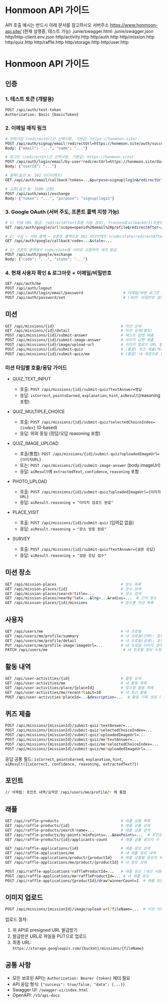 # Honmoon API 가이드

API 호출 예시는 반드시 아래 문서를 참고하시오
서버주소 https://www.honmoon-api.site/ (현재 실행중, 테스트 가능)
.junie/swagger.html
.junie/swagger.json
http/http-client.env.json
http/activity.http
http/auth.http
http/mission.http
http/quiz.http
http/raffle.http
http/storage.http
http/user.http

# Honmoon API 가이드

## 인증

### 1. 테스트 토큰 (개발용)

```bash
POST /api/auth/test-token
Authorization: Basic {basicToken}
```

### 2. 이메일 매직 링크

```bash
# 회원가입 (redirectUrl은 선택사항, 기본값: https://honmoon.site)
POST /api/auth/signup/email?redirectUrl=https://honmoon.site/auth/success
Body: {"email": "...", "name": "..."}

# 로그인 (redirectUrl은 선택사항, 기본값: https://honmoon.site)
POST /api/auth/login/email/by-user?redirectUrl=https://honmoon.site/dashboard
Body: {"userId": "..."}

# 콜백(옵션 A: 302 리다이렉트)
GET /api/auth/email/callback?token=...&purpose=signup|login&redirectUrl=...

# 교환(옵션 B: JSON 교환)
POST /api/auth/email/exchange
Body: {"token": "...", "purpose": "signup|login"}
```

### 3. Google OAuth (서버 주도, 프론트 콜백 지정 가능)

```bash
# 1) 인증 URL 발급: redirectAfter(최종 이동 경로), frontendCallbackUrl(프론트 콜백) 지정
GET /api/auth/google/url?scope=openid%20email%20profile&redirectAfter=/my-profile&frontendCallbackUrl=https://honmoon.site/auth/google/callback

# 2) 구글 → 서버 콜백 → 프론트 콜백으로 302 리다이렉트 (code/state/redirectAfter 전달)
GET /api/auth/google/callback?code=...&state=...

# 3) 프론트 콜백에서 code/state를 서버로 교환하여 세션 발급
POST /api/auth/google/exchange
Body: {"code": "...", "state": "..."}
```

### 4. 현재 사용자 확인 & 로그아웃 + 이메일/비밀번호

```bash
GET /api/auth/me
POST /api/auth/logout
POST /api/auth/login/email/password                  # 이메일/비번 로그인 → 세션 토큰 발급
POST /api/auth/password/set                          # (세션) 비밀번호 설정/변경
```

## 미션

```bash
GET /api/missions/{id}                              # 미션 상세
GET /api/missions/{id}/detail                       # 미션 상세(별칭)
POST /api/missions/{id}/submit-answer               # 텍스트 답변 제출
POST /api/missions/{id}/submit-image-answer         # 이미지 답변 제출
POST /api/missions/{id}/image/upload-url            # 이미지 업로드 URL 발급
POST /api/missions/{id}/submit-quiz                 # (통합) 퀴즈 제출(텍스트/객관식/이미지)
POST /api/missions/{id}/submit-quiz/me              # (통합) 내 계정으로 퀴즈 제출
```

### 미션 타입별 호출/응답 가이드

- QUIZ_TEXT_INPUT

    - 호출: `POST /api/missions/{id}/submit-quiz?textAnswer=정답`
    - 응답: `isCorrect`, `pointsEarned`, `explanation`, `hint`, `aiResult`(reasoning 포함)

- QUIZ_MULTIPLE_CHOICE

    - 호출: `POST /api/missions/{id}/submit-quiz?selectedChoiceIndex={index}` (0-based)
    - 응답: 위와 동일 (정답/오답 reasoning 포함)

- QUIZ_IMAGE_UPLOAD

    - 호출(통합): `POST /api/missions/{id}/submit-quiz?uploadedImageUrl={이미지URL}`
    - 또는: `POST /api/missions/{id}/submit-image-answer` (body.imageUrl)
    - 응답: `aiResult`에 `extractedText`, `confidence`, `reasoning` 포함

- PHOTO_UPLOAD

    - 호출: `POST /api/missions/{id}/submit-quiz?uploadedImageUrl={이미지URL}`
    - 응답: `aiResult.reasoning = "이미지 업로드 완료"`

- PLACE_VISIT

    - 호출: `POST /api/missions/{id}/submit-quiz` (입력값 없음)
    - 응답: `aiResult.reasoning = "장소 방문 완료"`

- SURVEY
    - 호출: `POST /api/missions/{id}/submit-quiz?textAnswer={설문 응답}`
    - 응답: `aiResult.reasoning = "설문 응답 접수"`

## 미션 장소

```bash
GET /api/mission-places                             # 장소 목록
GET /api/mission-places/{id}                        # 장소 상세
GET /api/mission-places/search?title=...            # 장소 검색
GET /api/mission-places/nearby?lat=...&lng=...&radius=...  # 근처 장소
GET /api/mission-places/{id}/missions               # 장소별 미션 목록
```

## 사용자

```bash
GET /api/users/me                                   # 내 프로필
GET /api/users/me/profile/summary                   # 내 프로필(간략): 포인트 요약 + 최근 활동/포인트 10건
GET /api/users/me/profile/detail                    # 내 프로필(상세): 포인트 요약 + 전체 활동/포인트 내역
PUT /api/users/me/profile-image?imageUrl=...        # 내 프로필 이미지 업데이트
PATCH /api/users/me                                  # 내 프로필 정보 수정 (nickname, profileImageUrl)
```

## 활동 내역

```bash
GET /api/user-activities/{id}                       # 활동 상세
GET /api/user-activities/me                         # 내 활동 목록
GET /api/user-activities/place/{placeId}            # 장소별 활동 목록
GET /api/user-activities/me/recent?limit=10         # 내 최근 활동
POST /api/user-activities?placeId=...&description=...  # 활동 기록 생성 (세션 사용자 기준)
```

## 퀴즈 제출

```bash
POST /api/missions/{missionId}/submit-quiz?textAnswer=...
POST /api/missions/{missionId}/submit-quiz?selectedChoiceIndex=...
POST /api/missions/{missionId}/submit-quiz?uploadedImageUrl=...
POST /api/missions/{missionId}/submit-quiz/me?textAnswer=...
POST /api/missions/{missionId}/submit-quiz/me?selectedChoiceIndex=...
POST /api/missions/{missionId}/submit-quiz/me?uploadedImageUrl=...
```

응답 공통 필드: `isCorrect`, `pointsEarned`, `explanation`, `hint`,
`aiResult({isCorrect, confidence, reasoning, extractedText?})`

## 포인트

```bash
// 삭제됨: 포인트 내역/요약은 /api/users/me/profile/* 에 통합
```

## 래플

```bash
GET /api/raffle-products                            # 래플 상품 목록
GET /api/raffle-products/{id}                       # 래플 상품 상세
GET /api/raffle-products/search?name=...            # 래플 상품 검색
GET /api/raffle-products/by-points?minPoints=...&maxPoints=...  # 포인트별 래플 상품
GET /api/raffle-products/{id}/applicants-count      # 래플 상품 응모자 수

GET /api/raffle-applications/{id}                   # 래플 응모 상세
GET /api/raffle-applications/me                     # 내 래플 응모 내역
GET /api/raffle-applications/product/{productId}    # 래플 상품별 응모자 목록
GET /api/raffle-applications/me/product/{productId} # 내 응모 상태

POST /api/raffle-applications?raffleProductId=...   # 래플 응모 (세션 사용자)
POST /api/raffle-applications/me?raffleProductId=... # 내 래플 응모
POST /api/raffle-applications/{productId}/draw?winnerCount=1  # 래플 당첨자 선정
```

## 이미지 업로드

```bash
POST /api/missions/{missionId}/image/upload-url?fileName=...  # 미션 이미지 업로드 URL
```

업로드 절차:

1. 위 API로 presigned URL 발급받기
2. 발급받은 URL로 파일을 PUT으로 업로드
3. 최종 URL: `https://storage.googleapis.com/{bucket}/missions/{fileName}`

## 공통 사항

- 모든 보호된 API는 `Authorization: Bearer {token}` 헤더 필요
- API 응답 형식: `{"success": true/false, "data": {...}}`
- Swagger UI: `/swagger-ui/index.html`
- OpenAPI: `/v3/api-docs`
